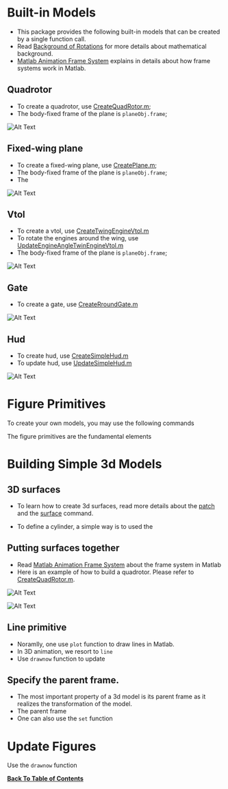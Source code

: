 
# Built-in Models
- This package provides the following built-in models that can be created by a single function call.
- Read [Background of Rotations](rotation_matrix.md) for more details about mathematical background.
- [Matlab Animation Frame System](animation_frame_system.md) explains in details about how frame systems work in Matlab.

## Quadrotor
- To create a quadrotor, use [CreateQuadRotor.m](../../src/models/CreateQuadRotor.m);
- The body-fixed frame of the plane is ``planeObj.frame``;

![Alt Text](../../figures/quad1.png)

## Fixed-wing plane
- To create a fixed-wing plane, use [CreatePlane.m](../../src/models/CreatePlane.m);
- The body-fixed frame of the plane is ``planeObj.frame``;
- The 

![Alt Text](../../figures/plane1.png)

## Vtol

- To create a vtol, use [CreateTwingEngineVtol.m](../../src/models/CreateTwingEngineVtol.m)
- To rotate the engines around the wing, use [UpdateEngineAngleTwinEngineVtol.m](../../src/models/UpdateEngineAngleTwinEngineVtol.m)
- The body-fixed frame of the plane is ``planeObj.frame``;

![Alt Text](../../figures/vtol1.png)

## Gate

- To create a gate, use [CreateRroundGate.m](../../src/models/CreateRroundGate.m)

![Alt Text](../../figures/gate.png)

## Hud

- To create hud, use [CreateSimpleHud.m](../../src/hud/CreateSimpleHud.m)
- To update hud, use [UpdateSimpleHud.m](../../src/hud/UpdateSimpleHud.m)

![Alt Text](../../figures/hud.png)

# Figure Primitives
To create your own models, you may use the following commands

The figure primitives are the fundamental elements 

# Building Simple 3d Models
## 3D surfaces
- To learn how to create 3d surfaces, read more details about the [patch](https://www.mathworks.com/help/matlab/ref/patch.html) and the [surface](https://www.mathworks.com/help/matlab/ref/surf.html) command.

- To define a cylinder, a simple way is to used the 

## Putting surfaces together
- Read [Matlab Animation Frame System](animation_frame_system.md) about the frame system in Matlab
- Here is an example of how to build a quadrotor. Please refer to [CreateQuadRotor.m](../../src/models/CreateQuadRotor.m).

![Alt Text](../../figures/quadrotor_frame.PNG)

![Alt Text](../../figures/quadrotor_model.PNG)


## Line primitive
- Noramlly, one use ``plot`` function to draw lines in Matlab.
- In 3D animation, we resort to ``line`` 
- Use ``drawnow`` function to update 

## Specify the parent frame. 
- The most important property of a 3d model is its parent frame as it realizes the transformation of the model.
- The parent frame
- One can also use the ``set`` function 

# Update Figures
Use the ``drawnow`` function


**[Back To Table of Contents](../README.md)**